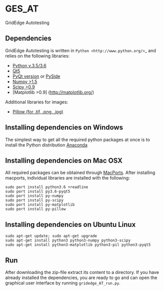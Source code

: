 # GES_AT
GridEdge Autotesting

## Dependencies
GridEdge Autotesting is written in `Python <http://www.python.org/>`_ and relies on the following libraries:
- [Python v.3.5/3.6](<http://www.python.org/>)
- [Qt5](<http://qt.nokia.com/>)
- [PyQt version](<http://www.riverbankcomputing.co.uk/>) or [PySide](<https://wiki.qt.io/Category:LanguageBindings::PySide>)
- [Numpy >1.5](http://www.numpy.org/)
- [Scipy >0.9](<http://www.scipy.org/>)
- [Matplotlib >0.9] (<http://matplotlib.org/>) 

Additional libraries for images:
- [Pillow (for .tif, .png, .jpg)](https://python-pillow.github.io/>)

## Installing dependencies on Windows
The simplest way to get all the required python packages at once is to install the Python distribution [Anaconda](<https://www.continuum.io/downloads/>)

## Installing dependencies on Mac OSX
All required packages can be obtained through [MacPorts](<http://www.macports.org/>). After installing macports, individual libraries are installed with the following:

    sudo port install python3.6 +readline
    sudo port install py3.6-pyqt5
    sudo port install py-numpy
    sudo port install py-scipy
    sudo port install py-matplotlib
    sudo port install py-pillow
    
## Installing dependencies on Ubuntu Linux
    sudo apt-get update; sudo apt-get upgrade
    sudo apt-get install python3 python3-numpy python3-scipy 
    sudo apt-get install python3-matplotlib python3-pil python3-pyqt5  

## Run
After downloading the zip-file extract its content to a directory. If you have already installed the dependencies, you are ready to go and can open the graphical user interface by running ``gridedge_AT_run.py``.
